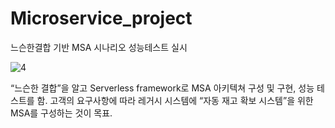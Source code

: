 # Microservice_project
느슨한결합 기반 MSA 시나리오 성능테스트 실시

![4](https://user-images.githubusercontent.com/75375944/209972358-878c3d4f-feea-43cb-b072-8ee1a3178247.png)

“느슨한 결합”을 알고 Serverless framework로 MSA 아키텍쳐 구성 및 구현, 성능 테스트를 함. 고객의 요구사항에 따라 레거시 시스템에 “자동 재고 확보 시스템”을 위한 MSA를 구성하는 것이 목표.